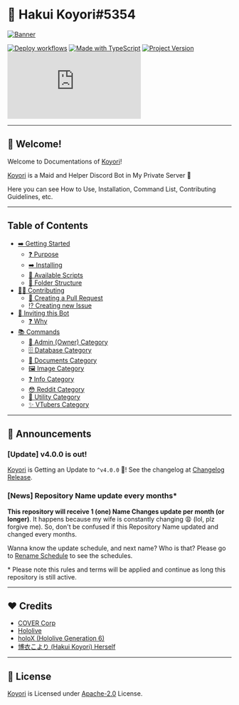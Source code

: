# 🧪 Hakui Koyori#5354

[![Banner](https://cdn.upload.systems/uploads/VNEql7wF.jpg)](https://github.com/gifaldyazkaa/koyori-dscbot)

[![Deploy workflows](https://img.shields.io/github/workflow/status/gifaldyazkaa/koyori-dscbot/%5BHeroku%5D%20Deploy?label=Deploy&logo=github%20actions&style=for-the-badge)](https://github.com/gifaldyazkaa/koyori-dscbot/blob/master/.github/workflows/Deploy.yml) [![Made with TypeScript](https://img.shields.io/github/languages/top/gifaldyazkaa/koyori-dscbot?logo=typescript&style=for-the-badge)](https://github.com/gifaldyazkaa/koyori-dscbot/search?l=typescript) [![Project Version](https://img.shields.io/github/package-json/v/gifaldyazkaa/koyori-dscbot?logo=node.js&style=for-the-badge)](https://github.com/gifaldyazkaa/koyori-dscbot/blob/master/package.json) [![Discord.js Version](https://img.shields.io/github/package-json/dependency-version/gifaldyazkaa/koyori-dscbot/discord.js?logo=discord&style=for-the-badge)](https://github.com/gifaldyazkaa/koyori-dscbot/blob/d8479791910ea956ae1fd6fb6a65c4e2f40cf43c/package.json#L22)

---

## 👋 Welcome!

Welcome to Documentations of [Koyori](https://github.com/gifaldyazkaa/koyori-dscbot)!

[Koyori](https://github.com/gifaldyazkaa/koyori-dscbot) is a Maid and Helper Discord Bot in My Private Server 💖

Here you can see How to Use, Installation, Command List, Contributing Guidelines, etc.

---

## Table of Contents

- [➡️ Getting Started](./p/getting-started.md)
  - [❓ Purpose](./p/getting-started.md#-purpose)
  - [➡️ Installing](./p/getting-started.md#-installing)
  - [📃 Available Scripts](./p/getting-started.md#-available-scripts)
  - [📂 Folder Structure](./p/getting-started.md#-folder-structure)
- [👨‍💻 Contributing](./p/contributing-guidelines.md)
  - [📨 Creating a Pull Request](./p/contributing-guidelines.md#-creating-a-pull-request)
  - [⁉️ Creating new Issue](./p/contributing-guidelines.md#-creating-new-issue)
- [👥 Inviting this Bot](./p/inviting.md)
  - [❓ Why](./p/inviting.md#-why)
- [📚 Commands](./p/commands)
  - [👑 Admin (Owner) Category](./p/commands/admin.md)
  - [🗄️ Database Category](./p/commands/database.md)
  - [🧾 Documents Category](./p/commands/documents.md)
  - [🖼️ Image Category](./p/commands/images.md)
  - [❓ Info Category](./p/commands/info.md)
  - [😳 Reddit Category](./p/commands/reddit.md)
  - [📂 Utility Category](./p/commands/utility.md)
  - [✨ VTubers Category](./p/commands/vtubers.md)

---

## 📢 Announcements

### \[Update] v4.0.0 is out!

[Koyori](https://github.com/gifaldyazkaa/koyori-dscbot) is Getting an Update to `^v4.0.0` 🎉! See the changelog at [Changelog Release](https://github.com/gifaldyazkaa/koyori-dscbot/blob/master/docs/changelog.md).

### \[News] Repository Name update every months\*

**This repository will receive 1 (one) Name Changes update per month (or longer)**. It happens because my wife is constantly changing 😩 (lol, plz forgive me). So, don't be confused if this Repository Name updated and changed every months.

Wanna know the update schedule, and next name? Who is that? Please go to [Rename Schedule](./rename-schedule.md) to see the schedules.

\* Please note this rules and terms will be applied and continue as long this repository is still active.

---

## ❤️ Credits

- [COVER Corp](https://cover-corp.com/)
- [Hololive](https://www.hololive.tv)
- [holoX (Hololive Generation 6)](https://hololive.hololivepro.com/en/special/3268/)
- [博衣こより (Hakui Koyori) Herself](https://twitter.com/hakuikoyori)

---

## 📃 License

[Koyori](https://github.com/gifaldyazkaa/koyori-dscbot) is Licensed under [Apache-2.0](https://github.com/gifaldyazkaa/koyori-dscbot/blob/master/LICENSE) License.
